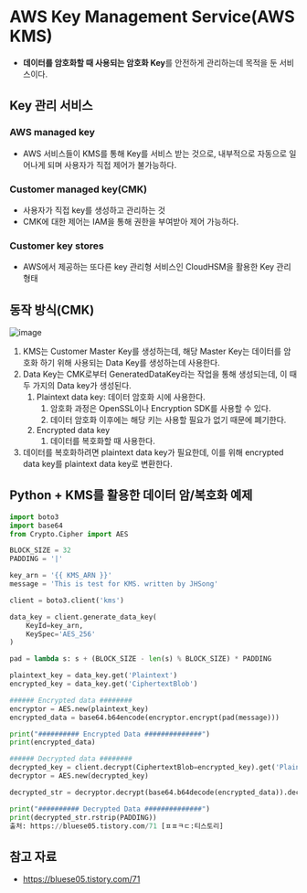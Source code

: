 # AWS Key Management Service(AWS KMS)

- **데이터를 암호화할 때 사용되는 암호화 Key**를 안전하게 관리하는데 목적을 둔 서비스이다.

## Key 관리 서비스

### AWS managed key

- AWS 서비스들이 KMS를 통해 Key를 서비스 받는 것으로, 내부적으로 자동으로 일어나게 되며 사용자가 직접 제어가 불가능하다.

### Customer managed key(CMK)

- 사용자가 직접 key를 생성하고 관리하는 것
- CMK에 대한 제어는 IAM을 통해 권한을 부여받아 제어 가능하다.

### Customer key stores

- AWS에서 제공하는 또다른 key 관리형 서비스인 CloudHSM을 활용한 Key 관리 형태

## 동작 방식(CMK)

![image](https://github.com/user-attachments/assets/5ba296ae-5304-4b39-84de-535f47d85bda)


1. KMS는 Customer Master Key를 생성하는데, 해당 Master Key는 데이터를 암호화 하기 위해 사용되는 Data Key를 생성하는데 사용한다.
2. Data Key는 CMK로부터 GeneratedDataKey라는 작업을 통해 생성되는데, 이 때 두 가지의 Data key가 생성된다.
    1. Plaintext data key: 데이터 암호화 시에 사용한다.
        1. 암호화 과정은 OpenSSL이나 Encryption SDK를 사용할 수 있다.
        2. 데이터 암호화 이후에는 해당 키는 사용할 필요가 없기 때문에 폐기한다.
    2. Encrypted data key
        1. 데이터를 복호화할 때 사용한다.
3. 데이터를 복호화하려면 plaintext data key가 필요한데, 이를 위해 encrypted data key를 plaintext data key로 변환한다.

## Python + KMS를 활용한 데이터 암/복호화 예제

```python
import boto3
import base64
from Crypto.Cipher import AES

BLOCK_SIZE = 32
PADDING = '|'

key_arn = '{{ KMS_ARN }}'
message = 'This is test for KMS. written by JHSong'

client = boto3.client('kms')

data_key = client.generate_data_key(
    KeyId=key_arn,
    KeySpec='AES_256'
)

pad = lambda s: s + (BLOCK_SIZE - len(s) % BLOCK_SIZE) * PADDING

plaintext_key = data_key.get('Plaintext')
encrypted_key = data_key.get('CiphertextBlob')

###### Encrypted data ######## 
encryptor = AES.new(plaintext_key)
encrypted_data = base64.b64encode(encryptor.encrypt(pad(message)))

print("########## Encrypted Data ##############")
print(encrypted_data)

###### Decrypted data ######## 
decrypted_key = client.decrypt(CiphertextBlob=encrypted_key).get('Plaintext')
decryptor = AES.new(decrypted_key)

decrypted_str = decryptor.decrypt(base64.b64decode(encrypted_data)).decode('utf-8')

print("########## Decrypted Data ##############")
print(decrypted_str.rstrip(PADDING))
출처: https://bluese05.tistory.com/71 [ㅍㅍㅋㄷ:티스토리]
```

## 참고 자료

- https://bluese05.tistory.com/71
